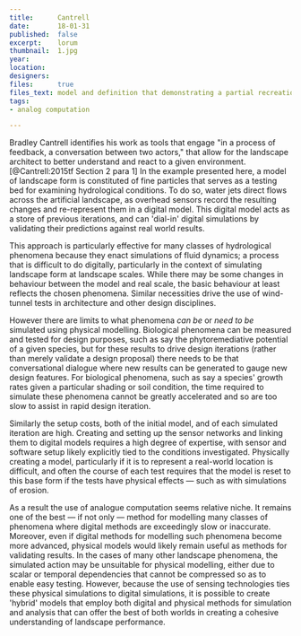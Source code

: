 ```yaml
---
title:      Cantrell
date:       18-01-31
published:  false
excerpt:    lorum
thumbnail:  1.jpg
year:
location:
designers:
files:      true
files_text: model and definition that demonstrating a partial recreation of this project
tags:
- analog computation

---
```


<!-- TODO: nail down which project to show/discuss  -->

Bradley Cantrell identifies his work as tools that engage "in a process of feedback, a conversation between two actors," that allow for the landscape architect to better understand and react to a given environment.[@Cantrell:2015tf  Section 2 para 1] In the example presented here, a model of landscape form is constituted of fine particles that serves as a testing bed for examining hydrological conditions. To do so, water jets direct flows across the artificial landscape, as overhead sensors record the resulting changes and re-represent them in a digital model. This digital model acts as a store of previous iterations, and can 'dial-in' digital simulations by validating their predictions against real world results.

<!-- TODO: actual details of what Brad is doing -->

This approach is particularly effective for many classes of hydrological phenomena because they enact simulations of fluid dynamics; a process that is difficult to do digitally, particularly in the context of simulating landscape form at landscape scales. While there may be some changes in behaviour between the model and real scale, the basic behaviour at least reflects the chosen phenomena. Similar necessities drive the use of wind-tunnel tests in architecture and other design disciplines.

However there are limits to what phenomena *can be* or *need to be* simulated using physical modelling. Biological phenomena can be measured and tested for design purposes, such as say the phytoremediative potential of a given species, but for these results to drive design iterations (rather than merely validate a design proposal) there needs to be that conversational dialogue where new results can be generated to gauge new design features. For biological phenomena, such as say a species' growth rates given a particular shading or soil condition, the time required to simulate these phenomena cannot be greatly accelerated and so are too slow to assist in rapid design iteration.

Similarly the setup costs, both of the initial model, and of each simulated iteration are high. Creating and setting up the sensor networks and linking them to digital models requires a high degree of expertise, with sensor and software setup likely explicitly tied to the conditions investigated. Physically creating a model, particularly if it is to represent a real-world location is difficult, and often the course of each test requires that the model is reset to this base form if the tests have physical effects — such as with simulations of erosion.

<!-- TODO figure out what this means: These manual setup factors preclude auto-catalytic loops in optimisation. -->

As a result the use of analogue computation seems relative niche. It remains one of the best — if not only — method for modelling many classes of phenomena where digital methods are exceedingly slow or inaccurate. Moreover, even if digital methods for modelling such phenomena become more advanced, physical models would likely remain useful as methods for validating results. In the cases of many other landscape phenomena, the simulated action may be unsuitable for physical modelling, either due to scalar or temporal dependencies that cannot be compressed so as to enable easy testing. However, because the use of sensing technologies ties these physical simulations to digital simulations, it is possible to create 'hybrid' models that employ both digital and physical methods for simulation and analysis that can offer the best of both worlds in creating a cohesive understanding of landscape performance.